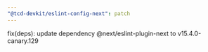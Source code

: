 ```yaml
---
"@tcd-devkit/eslint-config-next": patch
---
```


fix(deps): update dependency @next/eslint-plugin-next to v15.4.0-canary.129
